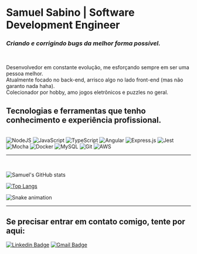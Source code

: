 # Samuel Sabino | Software Development Engineer

### *Criando e corrigindo bugs da melhor forma possível.*

<br>

<p> 
  Desenvolvedor em constante evolução, me esforçando sempre em ser uma pessoa melhor. <br>
  Atualmente focado no back-end, arrisco algo no lado front-end (mas não garanto nada haha). <br>
  Colecionador por hobby, amo jogos eletrônicos e puzzles no geral.
</p>

## Tecnologias e ferramentas que tenho conhecimento e experiência profissional.

<br>

<div text-align="justify">
  <img alt="NodeJS" src="https://img.shields.io/badge/node.js-3c873a?style=for-the-badge&logo=node.js&logoColor=fff&labelColor=3c873a" />

  <img alt="JavaScript" src="https://img.shields.io/badge/JavaScript-FFDC0B?style=for-the-badge&logo=javascript&logoColor=000&labelColor=FFDC0B" />

  <img alt="TypeScript" src="https://img.shields.io/badge/TypeScript-3276E6?style=for-the-badge&logo=typescript&logoColor=white&labelColor=3276E6" />

  <img alt="Angular" src="https://img.shields.io/badge/Angular-a6120d?style=for-the-badge&logo=angular&logoColor=fff&labelColor=a6120d" />

  <img alt="Express.js" src="https://img.shields.io/badge/express.js%20-%23404d59.svg?&style=for-the-badge"/>

  <img alt="Jest" src="https://img.shields.io/badge/-jest-%23C21325?&style=for-the-badge&logo=jest&logoColor=white"/>

  <img alt="Mocha" src="https://img.shields.io/badge/-mocha-%238D6748?&style=for-the-badge&logo=mocha&logoColor=white"/>

  <img alt="Docker" src="https://img.shields.io/badge/Docker-0db7ed?style=for-the-badge&logo=docker&logoColor=fff&labelColor=0db7ed" />

  <img alt="MySQL" src="https://img.shields.io/badge/mysql-000?&style=for-the-badge&logo=mysql&logoColor=white"/>

  <img alt="Git" src="https://img.shields.io/badge/git%20-%23F05033.svg?&style=for-the-badge&logo=git&logoColor=white"/>

  <img alt="AWS" src="https://img.shields.io/badge/AWS%20-%23FF9900.svg?&style=for-the-badge&logo=amazon-aws&logoColor=white"/>
</div>

---

<br>

<div>

  ![Samuel's GitHub stats](https://github-readme-stats.vercel.app/api?username=samuelsabino&show_icons=true&hide=issues,stars&theme=dracula)
  
  [![Top Langs](https://github-readme-stats.vercel.app/api/top-langs/?username=samuelsabino&theme=dracula&layout=compact&langs_count=10)](https://github.com/anuraghazra/github-readme-stats)

</div>

![Snake animation](https://github.com/samuelsabino/samuelsabino/blob/output/github-contribution-grid-snake.svg)

---

## Se precisar entrar em contato comigo, tente por aqui:

[![Linkedin Badge](https://img.shields.io/badge/Samuel_Sabino-0072b1?style=for-the-badge&logo=Linkedin&logoColor=fff&labelColor=0072b1&link=https://www.linkedin.com/in/samuelsabino/)](https://www.linkedin.com/in/samuelsabino/)
[![Gmail Badge](https://img.shields.io/badge/lima.samuel81@gmail.com-D14836?style=for-the-badge&logo=gmail&logoColor=white)](mailto:lima.samuel81@gmail.com)
